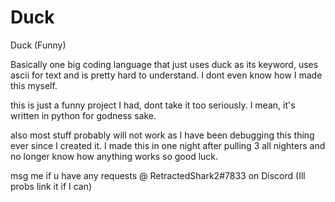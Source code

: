 # Duck
Duck (Funny)

Basically one big coding language that just uses duck as its keyword, uses ascii for text and is pretty hard to understand. I dont even know how I made this myself.

this is just a funny project I had, dont take it too seriously. I  mean, it's written in python for godness sake.

also most stuff probably will not work as I have been debugging this thing ever since I created it. I made this in one night after pulling 3 all nighters and no longer know how anything works so good luck.

msg me if u have any requests @ RetractedShark2#7833 on Discord (Ill probs link it if I can)
